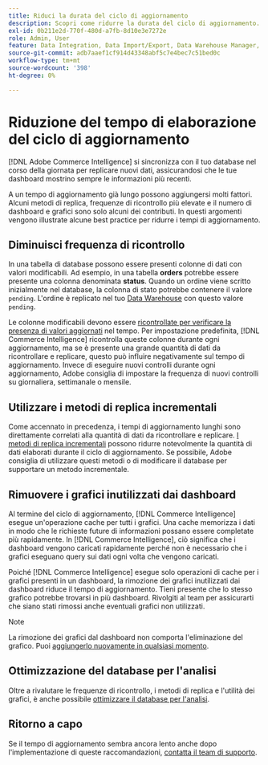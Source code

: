 ```yaml
---
title: Riduci la durata del ciclo di aggiornamento
description: Scopri come ridurre la durata del ciclo di aggiornamento.
exl-id: 0b211e2d-770f-480d-a7fb-8d10e3e7272e
role: Admin, User
feature: Data Integration, Data Import/Export, Data Warehouse Manager, Dashboards
source-git-commit: adb7aaef1cf914d43348abf5c7e4bec7c51bed0c
workflow-type: tm+mt
source-wordcount: '398'
ht-degree: 0%

---
```


# Riduzione del tempo di elaborazione del ciclo di aggiornamento

[!DNL Adobe Commerce Intelligence] si sincronizza con il tuo database nel corso della giornata per replicare nuovi dati, assicurandosi che le tue dashboard mostrino sempre le informazioni più recenti.

A un tempo di aggiornamento già lungo possono aggiungersi molti fattori. Alcuni metodi di replica, frequenze di ricontrollo più elevate e il numero di dashboard e grafici sono solo alcuni dei contributi. In questi argomenti vengono illustrate alcune best practice per ridurre i tempi di aggiornamento.

## Diminuisci frequenza di ricontrollo

In una tabella di database possono essere presenti colonne di dati con valori modificabili. Ad esempio, in una tabella **orders** potrebbe essere presente una colonna denominata **status**. Quando un ordine viene scritto inizialmente nel database, la colonna di stato potrebbe contenere il valore `pending`. L&#39;ordine è replicato nel tuo [Data Warehouse](../data-analyst/data-warehouse-mgr/tour-dwm.md) con questo valore `pending`.

Le colonne modificabili devono essere [ricontrollate per verificare la presenza di valori aggiornati](../data-analyst/data-warehouse-mgr/cfg-data-rechecks.md) nel tempo. Per impostazione predefinita, [!DNL Commerce Intelligence] ricontrolla queste colonne durante ogni aggiornamento, ma se è presente una grande quantità di dati da ricontrollare e replicare, questo può influire negativamente sul tempo di aggiornamento. Invece di eseguire nuovi controlli durante ogni aggiornamento, Adobe consiglia di impostare la frequenza di nuovi controlli su giornaliera, settimanale o mensile.

## Utilizzare i metodi di replica incrementali

Come accennato in precedenza, i tempi di aggiornamento lunghi sono direttamente correlati alla quantità di dati da ricontrollare e replicare. [I metodi di replica incrementali](../data-analyst/data-warehouse-mgr/cfg-replication-methods.md) possono ridurre notevolmente la quantità di dati elaborati durante il ciclo di aggiornamento. Se possibile, Adobe consiglia di utilizzare questi metodi o di modificare il database per supportare un metodo incrementale.

## Rimuovere i grafici inutilizzati dai dashboard

Al termine del ciclo di aggiornamento, [!DNL Commerce Intelligence] esegue un&#39;operazione cache per tutti i grafici. Una cache memorizza i dati in modo che le richieste future di informazioni possano essere completate più rapidamente. In [!DNL Commerce Intelligence], ciò significa che i dashboard vengono caricati rapidamente perché non è necessario che i grafici eseguano query sui dati ogni volta che vengono caricati.

Poiché [!DNL Commerce Intelligence] esegue solo operazioni di cache per i grafici presenti in un dashboard, la rimozione dei grafici inutilizzati dai dashboard riduce il tempo di aggiornamento. Tieni presente che lo stesso grafico potrebbe trovarsi in più dashboard. Rivolgiti al team per assicurarti che siano stati rimossi anche eventuali grafici non utilizzati.

>[!NOTE]
>
>La rimozione dei grafici dal dashboard non comporta l&#39;eliminazione del grafico. Puoi [aggiungerlo nuovamente in qualsiasi momento](../data-user/dashboards/add-charts-dashboard.md).

## Ottimizzazione del database per l&#39;analisi

Oltre a rivalutare le frequenze di ricontrollo, i metodi di replica e l&#39;utilità dei grafici, è anche possibile [ottimizzare il database per l&#39;analisi](../best-practices/opt-db-analysis.md).

## Ritorno a capo

Se il tempo di aggiornamento sembra ancora lento anche dopo l&#39;implementazione di queste raccomandazioni, [contatta il team di supporto](https://experienceleague.adobe.com/docs/commerce-knowledge-base/kb/troubleshooting/miscellaneous/mbi-service-policies.html?lang=it).
